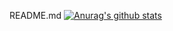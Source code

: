 README.md
[![Anurag's github stats](https://github-readme-stats.vercel.app/api?username=VampireXI)](https://github.com/anuraghazra/github-readme-stats)
